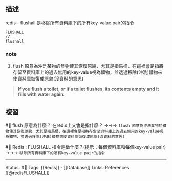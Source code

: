 
## 描述
redis - flushall 是移除所有資料庫下的所有key-value pair的指令


```
FLUSHALL
//
flushall
```

### note
1. flush 原意為沖洗某物的髒物使其恢復原貌，尤其是指馬桶，在這裡會是指將存留至資料庫上的過去無用的key-value視為髒物，並透過移除(沖洗)髒物來使資料庫恢復成原貌(沒資料的意思)
> **If you flush a toilet, or if a toilet flushes, its contents empty and it fills with water again.**

## 複習
#🧠 flush 原意為什麼？ 在redis上又會是指什麼？ ->->-> `flush 原意為沖洗某物的髒物使其恢復原貌，尤其是指馬桶，在這裡會是指將存留至資料庫上的過去無用的key-value視為髒物，並透過移除(沖洗)髒物來使資料庫恢復成原貌(沒資料的意思)`
<!--SR:!2023-04-23,73,230-->

#🧠 Redis : FLUSHALL 指令是做什麼？(提示：每個資料庫和每個key-value pair) ->->-> `移除所有資料庫下的所有key-value pair的指令`
<!--SR:!2024-07-06,461,250-->

---
Status: #🌱 
Tags:
[[Redis]] - [[Database]]
Links:
References:
[[@redisFLUSHALL]]